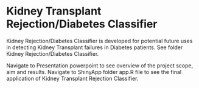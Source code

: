 # Kidney Transplant Rejection/Diabetes Classifier

Kidney Rejection/Diabetes Classifier is developed for potential future uses in detecting Kidney Transplant failures in Diabetes patients. See folder Kidney Rejection/Diabetes Classifier.

Navigate to Presentation powerpoint to see overview of the project scope, aim and results.
Navigate to ShinyApp folder app.R file to see the final application of Kidney Transplant Rejection Classifier.
